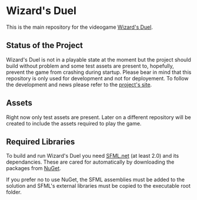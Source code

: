 Wizard's Duel
=============

This is the main repository for the videogame [Wizard's Duel](https://wizardsduelgame.wordpress.com).

Status of the Project
---------------------

Wizard's Duel is not in a playable state at the moment but the project should build without problem and some test assets are present to, hopefully, prevent the game from crashing during startup. Please bear in mind that this repository is only used for development and not for deployement. To follow the development and news please refer to the [project's site](https://wizardsduelgame.wordpress.com).

Assets
------

Right now only test assets are present. Later on a different repository will be created to include the assets required to play the game.


Required Libraries
------------------

To build and run Wizard's Duel you need [SFML.net](http://sfml-dev.org/) (at least 2.0) and its dependancies. These are cared for automatically by downloading the packages from [NuGet](http://www.nuget.org/).

If you prefer no to use NuGet, the SFML assemblies must be added to the solution and SFML's external libraries must be copied to the executable root folder.
